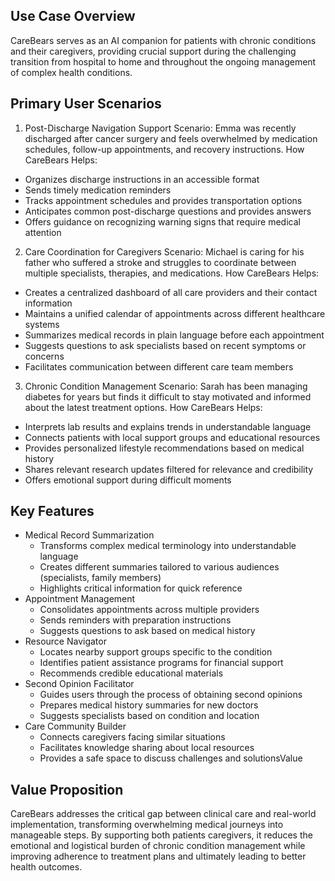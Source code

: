 ## Use Case Overview
CareBears serves as an AI companion for patients with chronic conditions and their caregivers, providing crucial support during the challenging transition from hospital to home and throughout the ongoing management of complex health conditions.


## Primary User Scenarios
1. Post-Discharge Navigation Support
Scenario: Emma was recently discharged after cancer surgery and feels overwhelmed by medication schedules, follow-up appointments, and recovery instructions.
How CareBears Helps:
- Organizes discharge instructions in an accessible format
- Sends timely medication reminders
- Tracks appointment schedules and provides transportation options
- Anticipates common post-discharge questions and provides answers
- Offers guidance on recognizing warning signs that require medical attention

2. Care Coordination for Caregivers
Scenario: Michael is caring for his father who suffered a stroke and struggles to coordinate between multiple specialists, therapies, and medications.
How CareBears Helps:
- Creates a centralized dashboard of all care providers and their contact information
- Maintains a unified calendar of appointments across different healthcare systems
- Summarizes medical records in plain language before each appointment
- Suggests questions to ask specialists based on recent symptoms or concerns
- Facilitates communication between different care team members

3. Chronic Condition Management
Scenario: Sarah has been managing diabetes for years but finds it difficult to stay motivated and informed about the latest treatment options.
How CareBears Helps:
- Interprets lab results and explains trends in understandable language
- Connects patients with local support groups and educational resources
- Provides personalized lifestyle recommendations based on medical history
- Shares relevant research updates filtered for relevance and credibility
- Offers emotional support during difficult moments

## Key Features
- Medical Record Summarization
    - Transforms complex medical terminology into understandable language
    - Creates different summaries tailored to various audiences (specialists, family members)
    - Highlights critical information for quick reference
- Appointment Management
    - Consolidates appointments across multiple providers
    - Sends reminders with preparation instructions
    - Suggests questions to ask based on medical history
- Resource Navigator
    - Locates nearby support groups specific to the condition
    - Identifies patient assistance programs for financial support
    - Recommends credible educational materials
- Second Opinion Facilitator
    - Guides users through the process of obtaining second opinions
    - Prepares medical history summaries for new doctors
    - Suggests specialists based on condition and location
- Care Community Builder
    - Connects caregivers facing similar situations
    - Facilitates knowledge sharing about local resources
    - Provides a safe space to discuss challenges and solutionsValue

## Value Proposition
CareBears addresses the critical gap between clinical care and real-world implementation, transforming overwhelming medical journeys into manageable steps. By supporting both patients  caregivers, it reduces the emotional and logistical burden of chronic condition management while improving adherence to treatment plans and ultimately leading to better health outcomes.
